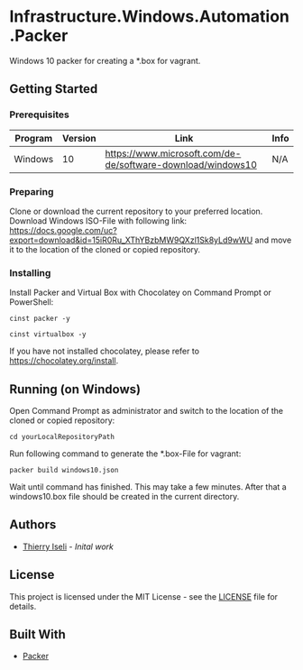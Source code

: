 # Infrastructure.Windows.Automation.Packer

Windows 10 packer for creating a *.box for vagrant.

## Getting Started

### Prerequisites

| Program | Version | Link | Info |
|-------------|-------------|-----|--|
| Windows | 10 | https://www.microsoft.com/de-de/software-download/windows10 | N/A |

### Preparing

Clone or download the current repository to your preferred location.
Download Windows ISO-File with following link: https://docs.google.com/uc?export=download&id=15iR0Ru_XThYBzbMW9QXzl1Sk8yLd9wWU and move it to the location of the cloned or copied repository.

### Installing

Install Packer and Virtual Box with Chocolatey on Command Prompt or PowerShell:

```
cinst packer -y
```

```
cinst virtualbox -y
```

If you have not installed chocolatey, please refer to https://chocolatey.org/install. 

## Running (on Windows)

Open Command Prompt as administrator and switch to the location of the cloned or copied repository:

```
cd yourLocalRepositoryPath
```

Run following command to generate the *.box-File for vagrant:

```
packer build windows10.json
```

Wait until command has finished. This may take a few minutes. After that a windows10.box file should be created in the current directory.

## Authors

- [Thierry Iseli](https://github.com/thierryiseli) - *Inital work*

## License

This project is licensed under the MIT License - see the [LICENSE](LICENSE) file for details.

## Built With

- [Packer](https://www.packer.io/)
